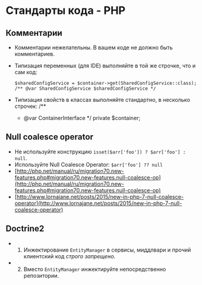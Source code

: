 Стандарты кода - PHP
========================

Комментарии
-----------

- Комментарии нежелательны. В вашем коде не должно быть комментариев.
- Типизация переменных (для IDE) выполняйте в той же строчке, что и сам код:

    `$sharedConfigService = $container->get(SharedConfigService::class); /** @var SharedConfigService $sharedConfigService */`
- Типизация свойств в классах выполняйте стандартно, в несколько строчек:
    /**
     * @var ContainerInterface
     */
    private $container;
    
Null coalesce operator
----------------------
- Не используйте конструкцию `isset($arr['foo']) ? $arr['foo'] : null`. 
- Используйте Null Coalesce Operator: `$arr['foo'] ?? null`
- [http://php.net/manual/ru/migration70.new-features.php#migration70.new-features.null-coalesce-op](http://php.net/manual/ru/migration70.new-features.php#migration70.new-features.null-coalesce-op)
- [http://www.lornajane.net/posts/2015/new-in-php-7-null-coalesce-operator](http://www.lornajane.net/posts/2015/new-in-php-7-null-coalesce-operator)
    
Doctrine2
---------

- 1. Инжектирование `EntityManager` в сервисы, миддлвари и прочий клиентский код *строго запрещено*.
- 2. Вместо `EntityManager` инжектируйте непосредственно репозитории.